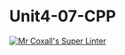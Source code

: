 # Unit4-07-CPP
[![Mr Coxall's Super Linter](https://github.com/ICS3U-Programming-Adwok-k/Unit4-07-CPP/workflows/Mr%20Coxall's%20Super%20Linter/badge.svg)](https://github.com/ICS3U-Programming-Adwok-k/Unit4-07-CPP/actions/)
